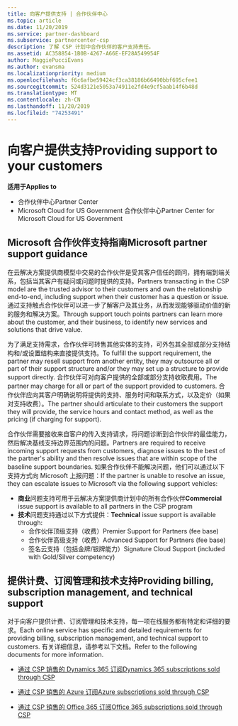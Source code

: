 ```yaml
---
title: 向客户提供支持 | 合作伙伴中心
ms.topic: article
ms.date: 11/20/2019
ms.service: partner-dashboard
ms.subservice: partnercenter-csp
description: 了解 CSP 计划中合作伙伴的客户支持责任。
ms.assetid: AC358854-1B0B-4267-A66E-EF28A549954F
author: MaggiePucciEvans
ms.author: evansma
ms.localizationpriority: medium
ms.openlocfilehash: f6c6afbe59424cf3ca38186b66490bbf695cfee1
ms.sourcegitcommit: 524d3121e5053a74911e2fd4e9cf5aab14f6b48d
ms.translationtype: MT
ms.contentlocale: zh-CN
ms.lasthandoff: 11/20/2019
ms.locfileid: "74253491"
---
```

# <a name="providing-support-to-your-customers"></a><span data-ttu-id="6c7c8-103">向客户提供支持</span><span class="sxs-lookup"><span data-stu-id="6c7c8-103">Providing support to your customers</span></span>

<span data-ttu-id="6c7c8-104">**适用于**</span><span class="sxs-lookup"><span data-stu-id="6c7c8-104">**Applies to**</span></span>

-  <span data-ttu-id="6c7c8-105">合作伙伴中心</span><span class="sxs-lookup"><span data-stu-id="6c7c8-105">Partner Center</span></span>
-  <span data-ttu-id="6c7c8-106">Microsoft Cloud for US Government 合作伙伴中心</span><span class="sxs-lookup"><span data-stu-id="6c7c8-106">Partner Center for Microsoft Cloud for US Government</span></span>


## <a name="microsoft-partner-support-guidance"></a><span data-ttu-id="6c7c8-107">Microsoft 合作伙伴支持指南</span><span class="sxs-lookup"><span data-stu-id="6c7c8-107">Microsoft partner support guidance</span></span>

<span data-ttu-id="6c7c8-108">在云解决方案提供商模型中交易的合作伙伴是受其客户信任的顾问，拥有端到端关系，包括当其客户有疑问或问题时提供的支持。</span><span class="sxs-lookup"><span data-stu-id="6c7c8-108">Partners transacting in the CSP model are the trusted advisor to their customers and own the relationship end-to-end, including support when their customer has a question or issue.</span></span> <span data-ttu-id="6c7c8-109">通过支持触点合作伙伴可以进一步了解客户及其业务，从而发现能够驱动价值的新的服务和解决方案。</span><span class="sxs-lookup"><span data-stu-id="6c7c8-109">Through support touch points partners can learn more about the customer, and their business, to identify new services and solutions that drive value.</span></span>

<span data-ttu-id="6c7c8-110">为了满足支持需求，合作伙伴可转售其他实体的支持，可外包其全部或部分支持结构和/或设置结构来直接提供支持。</span><span class="sxs-lookup"><span data-stu-id="6c7c8-110">To fulfill the support requirement, the partner may resell support from another entity, they may outsource all or part of their support structure and/or they may set up a structure to provide support directly.</span></span>  <span data-ttu-id="6c7c8-111">合作伙伴可对向客户提供的全部或部分支持收取费用。</span><span class="sxs-lookup"><span data-stu-id="6c7c8-111">The partner may charge for all or part of the support provided to customers.</span></span> <span data-ttu-id="6c7c8-112">合作伙伴应向其客户明确说明将提供的支持、服务时间和联系方式，以及定价（如果对支持收费）。</span><span class="sxs-lookup"><span data-stu-id="6c7c8-112">The partner should articulate to their customers the support they will provide, the service hours and contact method, as well as the pricing (if charging for support).</span></span> 

<span data-ttu-id="6c7c8-113">合作伙伴需要接收来自客户的传入支持请求，将问题诊断到合作伙伴的最佳能力，然后解决基线支持边界范围内的问题。</span><span class="sxs-lookup"><span data-stu-id="6c7c8-113">Partners are required to receive incoming support requests from customers, diagnose issues to the best of the partner's ability and then resolve issues that are within scope of the baseline support boundaries.</span></span> <span data-ttu-id="6c7c8-114">如果合作伙伴不能解决问题，他们可以通过以下支持方式向 Microsoft 上报问题：</span><span class="sxs-lookup"><span data-stu-id="6c7c8-114">If the partner is unable to resolve an issue, they can escalate issues to Microsoft via the following support vehicles:</span></span>

- <span data-ttu-id="6c7c8-115">**商业**问题支持可用于云解决方案提供商计划中的所有合作伙伴</span><span class="sxs-lookup"><span data-stu-id="6c7c8-115">**Commercial** issue support is available to all partners in the CSP program</span></span>
-   <span data-ttu-id="6c7c8-116">**技术**问题支持通过以下方式提供：</span><span class="sxs-lookup"><span data-stu-id="6c7c8-116">**Technical** issue support is available through:</span></span>
    -   <span data-ttu-id="6c7c8-117">合作伙伴顶级支持（收费）</span><span class="sxs-lookup"><span data-stu-id="6c7c8-117">Premier Support for Partners (fee base)</span></span>
    -   <span data-ttu-id="6c7c8-118">合作伙伴高级支持（收费）</span><span class="sxs-lookup"><span data-stu-id="6c7c8-118">Advanced Support for Partners (fee base)</span></span>
    -   <span data-ttu-id="6c7c8-119">签名云支持（包括金牌/银牌能力）</span><span class="sxs-lookup"><span data-stu-id="6c7c8-119">Signature Cloud Support (included with Gold/Silver competency)</span></span>

## <a name="providing-billing-subscription-management-and-technical-support"></a><span data-ttu-id="6c7c8-120">提供计费、订阅管理和技术支持</span><span class="sxs-lookup"><span data-stu-id="6c7c8-120">Providing billing, subscription management, and technical support</span></span> 

<span data-ttu-id="6c7c8-121">对于向客户提供计费、订阅管理和技术支持，每一项在线服务都有特定和详细的要求。</span><span class="sxs-lookup"><span data-stu-id="6c7c8-121">Each online service has specific and detailed requirements for providing billing, subscription management, and technical support to customers.</span></span> <span data-ttu-id="6c7c8-122">有关详细信息，请参考以下文档。</span><span class="sxs-lookup"><span data-stu-id="6c7c8-122">Refer to the following documents for more information.</span></span>

-   [<span data-ttu-id="6c7c8-123">通过 CSP 销售的 Dynamics 365 订阅</span><span class="sxs-lookup"><span data-stu-id="6c7c8-123">Dynamics 365 subscriptions sold through CSP</span></span>](https://www.microsoftpartnercommunity.com/t5/CSP/Microsoft-Partner-Support-Guidance/m-p/5262#M30)

-   [<span data-ttu-id="6c7c8-124">通过 CSP 销售的 Azure 订阅</span><span class="sxs-lookup"><span data-stu-id="6c7c8-124">Azure subscriptions sold through CSP</span></span>](https://www.microsoftpartnercommunity.com/t5/CSP/Microsoft-Partner-Support-Guidance/m-p/5263#M31)

-   [<span data-ttu-id="6c7c8-125">通过 CSP 销售的 Office 365 订阅</span><span class="sxs-lookup"><span data-stu-id="6c7c8-125">Office 365 subscriptions sold through CSP</span></span>](https://www.microsoftpartnercommunity.com/t5/CSP/Microsoft-Partner-Support-Guidance/m-p/5264#M32)



 

 



